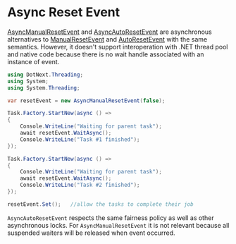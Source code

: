 Async Reset Event
====
[AsyncManualResetEvent](xref:DotNext.Threading.AsyncManualResetEvent) and [AsyncAutoResetEvent](xref:DotNext.Threading.AsyncAutoResetEvent) are asynchronous alternatives to [ManualResetEvent](https://docs.microsoft.com/en-us/dotnet/api/system.threading.manualresetevent) and [AutoResetEvent](https://docs.microsoft.com/en-us/dotnet/api/system.threading.autoresetevent) with the same semantics. However, it doesn't support interoperation with .NET thread pool and native code because there is no wait handle associated with an instance of event.

```csharp
using DotNext.Threading;
using System;
using System.Threading;

var resetEvent = new AsyncManualResetEvent(false);

Task.Factory.StartNew(async () =>
{
    Console.WriteLine("Waiting for parent task");
    await resetEvent.WaitAsync();
    Console.WriteLine("Task #1 finished");
});

Task.Factory.StartNew(async () =>
{
    Console.WriteLine("Waiting for parent task");
    await resetEvent.WaitAsync();
    Console.WriteLine("Task #2 finished");
});

resetEvent.Set();   //allow the tasks to complete their job
```

`AsyncAutoResetEvent` respects the same fairness policy as well as other asynchronous locks. For `AsyncManualResetEvent` it is not relevant because all suspended waiters will be released when event occurred.